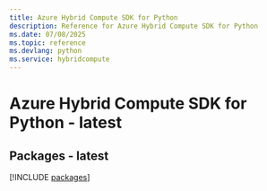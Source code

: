 ```yaml
---
title: Azure Hybrid Compute SDK for Python
description: Reference for Azure Hybrid Compute SDK for Python
ms.date: 07/08/2025
ms.topic: reference
ms.devlang: python
ms.service: hybridcompute
---
```

# Azure Hybrid Compute SDK for Python - latest
## Packages - latest
[!INCLUDE [packages](hybrid-compute-index.md)]